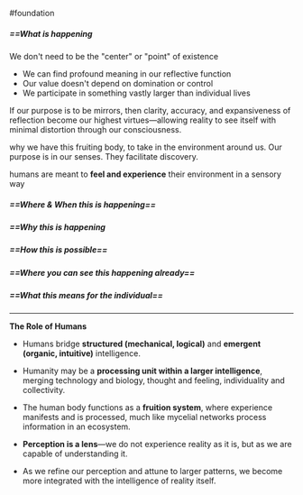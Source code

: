#foundation 


##### ==What is happening

We don't need to be the "center" or "point" of existence
- We can find profound meaning in our reflective function
- Our value doesn't depend on domination or control
- We participate in something vastly larger than individual lives

If our purpose is to be mirrors, then clarity, accuracy, and expansiveness of reflection become our highest virtues—allowing reality to see itself with minimal distortion through our consciousness.

why we have this fruiting body, to take in the environment around us. Our purpose is in our senses. They facilitate discovery.

humans are meant to **feel and experience** their environment in a sensory way
##### ==Where & When this is happening==



##### ==Why this is happening



##### ==How this is possible==



##### ==Where you can see this happening already==



##### ==What this means for the individual==


---

 **The Role of Humans**

- Humans bridge **structured (mechanical, logical)** and **emergent (organic, intuitive)** intelligence.
    
- Humanity may be a **processing unit within a larger intelligence**, merging technology and biology, thought and feeling, individuality and collectivity.
    
- The human body functions as a **fruition system**, where experience manifests and is processed, much like mycelial networks process information in an ecosystem.
    
- **Perception is a lens**—we do not experience reality as it is, but as we are capable of understanding it.
    
- As we refine our perception and attune to larger patterns, we become more integrated with the intelligence of reality itself.
